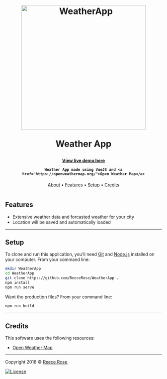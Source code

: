 <h1 align="center">
    <a href="https://reecerose.com/projects/weatherapp">
        <img    src="https://static.reecerose.com/images/projects/WeatherApp/logo.gif" title="Weather App" alt="WeatherApp" width="400">
    </a>

Weather App 
<!-- <br> -->
</h1>


<h4 align="center">
    
[View live demo here](https://weatherapp.reecerose.com)    

    Weather App made using VueJS and <a href="https://openweathermap.org/">Open Weather Map</a>
</h4>

<p align="center">
    <a href="#about">About</a> •
    <a href="#key-features">Features</a> •
    <a href="#setup">Setup</a> •
    <a href="#credits">Credits</a>
</p>

<!-- Gif here -->
![]()

## Features
 <!-- - Current weather data for your city (Current tem) -->
 - Extensive weather data and forcasted weather for your city
 - Location will be saved and automatically loaded

---


## Setup

To clone and run this application, you'll need [Git](https://git-scm.com) and [Node.js](https://nodejs.org/en/download/) installed on your computer. 
From your command line:

```bash
mkdir WeatherApp
cd WeatherApp
git clone https://github.com/ReeceRose/WeatherApp .
npm install
npm run serve
```

Want the production files?
From your command line:
```bash
npm run build
```

---

## Credits

This software uses the following resources:

- [Open Weather Map](https://openweathermap.org/)

---

Copyright 2018 © <a href="http://reecerose.com" target="_blank">Reece Rose</a>.

[![License](http://img.shields.io/:license-mit-blue.svg?style=flat-square)](http://badges.mit-license.org) 
